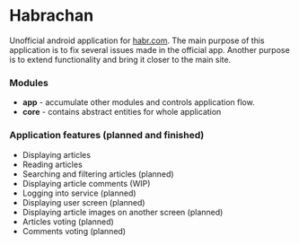 # Habrachan

Unofficial android application for [habr.com](https://habr.com). 
The main purpose of this application is to fix several issues made in the official app. 
Another purpose is to extend functionality and bring it closer to the main site.

### Modules

- **app** - accumulate other modules and controls application flow.
- **core** - contains abstract entities for whole application

### Application features (planned and finished)

- Displaying articles
- Reading articles
- Searching and filtering articles (planned)
- Displaying article comments (WIP)
- Logging into service (planned)
- Displaying user screen (planned)
- Displaying article images on another screen (planned)
- Articles voting (planned)
- Comments voting (planned)

